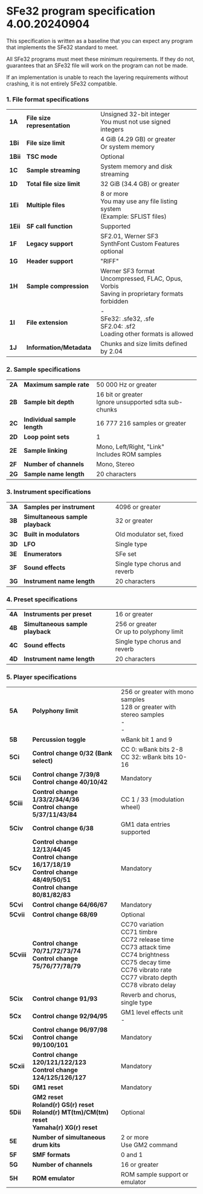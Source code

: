 # SFe32 program specification 4.00.20240904

This specification is written as a baseline that you can expect any program that implements the SFe32 standard to meet.

All SFe32 programs must meet these minimum requirements. If they do not, guarantees that an SFe32 file will work on the program can not be made.

If an implementation is unable to reach the layering requirements without crashing, it is not entirely SFe32 compatible.

### 1\. File format specifications

|     |     |     |
| --- | --- | --- |
| **1A** | **File size representation** | Unsigned 32-bit integer  <br>You must not use signed integers |
| **1Bi** | **File size limit** | 4 GiB (4.29 GB) or greater  <br>Or system memory |
| **1Bii** | **TSC mode** | Optional |
| **1C** | **Sample streaming** | System memory and disk streaming |
| **1D** | **Total file size limit** | 32 GiB (34.4 GB) or greater |
| **1Ei** | **Multiple files** | 8 or more  <br>You may use any file listing system  <br>(Example: SFLIST files) |
| **1Eii** | **SF call function** | Supported |
| **1F** | **Legacy support** | SF2.01, Werner SF3  <br>SynthFont Custom Features optional |
| **1G** | **Header support** | "RIFF" |
| **1H** | **Sample compression** | Werner SF3 format  <br>Uncompressed, FLAC, Opus, Vorbis  <br>Saving in proprietary formats forbidden |
| **1I** | **File extension** | \-  <br>SFe32: .sfe32, .sfe  <br>SF2.04: .sf2  <br>Loading other formats is allowed |
| **1J** | **Information/Metadata** | Chunks and size limits defined by 2.04 |

### 2\. Sample specifications

|     |     |     |
| --- | --- | --- |
| **2A** | **Maximum sample rate** | 50 000 Hz or greater |
| **2B** | **Sample bit depth** | 16 bit or greater  <br>Ignore unsupported sdta sub-chunks |
| **2C** | **Individual sample length** | 16 777 216 samples or greater |
| **2D** | **Loop point sets** | 1   |
| **2E** | **Sample linking** | Mono, Left/Right, "Link"  <br>Includes ROM samples |
| **2F** | **Number of channels** | Mono, Stereo |
| **2G** | **Sample name length** | 20 characters |

### 3\. Instrument specifications

|     |     |     |
| --- | --- | --- |
| **3A** | **Samples per instrument** | 4096 or greater |
| **3B** | **Simultaneous sample playback** | 32 or greater |
| **3C** | **Built in modulators** | Old modulator set, fixed |
| **3D** | **LFO** | Single type |
| **3E** | **Enumerators** | SFe set |
| **3F** | **Sound effects** | Single type chorus and reverb |
| **3G** | **Instrument name length** | 20 characters |

### 4\. Preset specifications

|     |     |     |
| --- | --- | --- |
| **4A** | **Instruments per preset** | 16 or greater |
| **4B** | **Simultaneous sample playback** | 256 or greater  <br>Or up to polyphony limit |
| **4C** | **Sound effects** | Single type chorus and reverb |
| **4D** | **Instrument name length** | 20 characters |

### 5\. Player specifications

|     |     |     |
| --- | --- | --- |
| **5A** | **Polyphony limit** | 256 or greater with mono samples  <br>128 or greater with stereo samples  <br>\-  <br>\- |
| **5B** | **Percussion toggle** | wBank bit 1 and 9 |
| **5Ci** | **Control change 0/32 (Bank select)** | CC 0: wBank bits 2-8  <br>CC 32: wBank bits 10-16 |
| **5Cii** | **Control change 7/39/8**  <br>**Control change 40/10/42** | Mandatory |
| **5Ciii** | **Control change 1/33/2/34/4/36**  <br>**Control change 5/37/11/43/84** | CC 1 / 33 (modulation wheel) |
| **5Civ** | **Control change 6/38** | GM1 data entries supported |
| **5Cv** | **Control change 12/13/44/45**  <br>**Control change 16/17/18/19**  <br>**Control change 48/49/50/51**  <br>**Control change 80/81/82/83** | Mandatory |
| **5Cvi** | **Control change 64/66/67** | Mandatory |
| **5Cvii** | **Control change 68/69** | Optional |
| **5Cviii** | **Control change 70/71/72/73/74**  <br>**Control change 75/76/77/78/79** | CC70 variation  <br>CC71 timbre  <br>CC72 release time  <br>CC73 attack time  <br>CC74 brightness  <br>CC75 decay time  <br>CC76 vibrato rate  <br>CC77 vibrato depth  <br>CC78 vibrato delay |
| **5Cix** | **Control change 91/93** | Reverb and chorus, single type |
| **5Cx** | **Control change 92/94/95** | GM1 level effects unit  <br>\- |
| **5Cxi** | **Control change 96/97/98**  <br>**Control change 99/100/101** | Mandatory |
| **5Cxii** | **Control change 120/121/122/123**  <br>**Control change 124/125/126/127** | Mandatory |
| **5Di** | **GM1 reset** | Mandatory |
| **5Dii** | **GM2 reset**  <br>**Roland(r) GS(r) reset**  <br>**Roland(r) MT(tm)/CM(tm) reset**  <br>**Yamaha(r) XG(r) reset** | Optional |
| **5E** | **Number of simultaneous drum kits** | 2 or more  <br>Use GM2 command |
| **5F** | **SMF formats** | 0 and 1 |
| **5G** | **Number of channels** | 16 or greater |
| **5H** | **ROM emulator** | ROM sample support or emulator |
